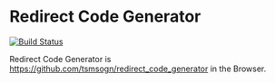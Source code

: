 # Redirect Code Generator

[![Build Status](https://travis-ci.org/tsmsogn/redirect_code_generator_web.svg?branch=master)](https://travis-ci.org/tsmsogn/redirect_code_generator_web)

Redirect Code Generator is https://github.com/tsmsogn/redirect_code_generator in the Browser.
